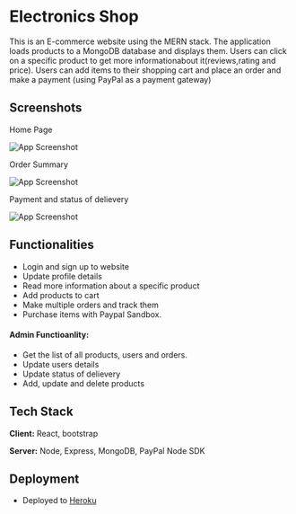 
# Electronics Shop

 This is an E-commerce website using the MERN stack. 
 The application loads products to a MongoDB database and displays them.
 Users can click on a specific product to get more informationabout it(reviews,rating and price). 
 Users can add items to their shopping cart and place an order and make a payment (using PayPal as a payment gateway)
## Screenshots
Home Page 

![App Screenshot](https://i.postimg.cc/D0BY6rr4/shop.png)


Order Summary

![App Screenshot](https://i.postimg.cc/Jzg8LkyW/place-Order.png)

Payment and status of delievery

![App Screenshot](https://i.postimg.cc/wxtbCGX3/payment.png)

## Functionalities

- Login and sign up to website
- Update profile details
- Read more information about a specific product
- Add products to cart
- Make multiple orders and track them
- Purchase items with Paypal Sandbox. 
 #### Admin Functioanlity:
 * Get the list of all products, users and orders.
 * Update users details
 * Update status of delievery
 * Add, update and delete products
## Tech Stack

**Client:** React, bootstrap

**Server:** Node, Express, MongoDB, PayPal Node SDK


## Deployment

- Deployed to [Heroku](https://dashboard.heroku.com/)
